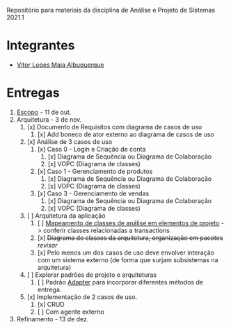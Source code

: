 Repositório para materiais da disciplina de Análise e Projeto de Sistemas 2021.1

# Integrantes
- [Vitor Lopes Maia Albuquerque](mailto:vlma@cin.ufpe.br)

# Entregas
1. [Escopo](./sms/README.md) - 11 de out.
2. Arquitetura               -  3 de nov.
    1. [x] Documento de Requisitos com diagrama de casos de uso
        1. [x] Add boneco de ator externo ao diagrama de casos de uso  
    3. [x] Análise de 3 casos de uso
        1. [x] Caso 0 - Login e Criação de conta
            1. [x] Diagrama de Sequência ou Diagrama de Colaboração
            2. [x] VOPC (Diagrama de classes)
        2. [x] Caso 1 - Gerenciamento de produtos
            1. [x] Diagrama de Sequência ou Diagrama de Colaboração
            2. [x] VOPC (Diagrama de classes)
        3. [x] Caso 3 - Gerenciamento de vendas
            1. [x] Diagrama de Sequência ou Diagrama de Colaboração
            2. [x] VOPC (Diagrama de classes)
    4. [ ] Arquitetura da aplicação
        1. [ ] [Mapeamento de classes de análise em elementos de projeto](./sms/TabelaClassesAnaliseClassesProjeto.md) -> conferir classes relacionadas a transactions
        2. [x] ~~Diagrama de classes da arquitetura, organização em pacotes~~ _revisar_
        3. [x] Pelo menos um dos casos de uso deve envolver interação com um sistema externo (de forma que surjam subsistemas na arquitetura)
    5. [ ] Explorar padrões de projeto e arquiteturas
        1. [ ] Padrão [Adapter](https://refactoring.guru/pt-br/design-patterns/adapter) para incorporar diferentes métodos de entrega.
    7. [x] Implementação de 2 casos de uso. 
        1. [x] CRUD
        2. [ ] Com agente externo
3. Refinamento               - 13 de dez.


